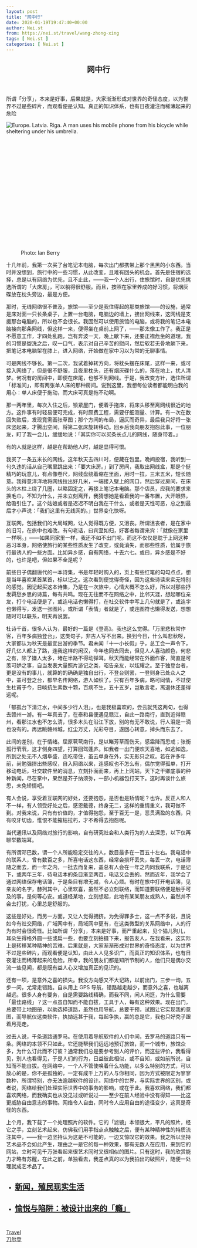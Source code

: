 ```yaml
---
layout: post
title: "网中行"
date: 2020-01-19T19:47:40+00:00
author: Nei.st
from: https://nei.st/travel/wang-zhong-xing
tags: [ Nei.st ]
categories: [ Nei.st ]
---
```


<article class="post-15801 post type-post status-publish format-standard hentry category-travel tag-daoerdeng" id="post-15801">
 <header class="page-header medium Archives">
  <div class="page-header__image">
  </div>
  <div class="page-header__content">
   <h1 class="page-title text-align-center">
    网中行
   </h1>
  </div>
 </header>
 <div class="entry-content aesop-entry-content" id="post-15801-content">
  <link as="font" crossorigin="anonymous" href="//cdn.jsdelivr.net/gh/0nd1jyU39XQ/_/glyph/font-face/0uIzqoZjSuJfvSBnvgXTcApMtcVhMcpr.woff" rel="preload" type="font/woff"/>
  <link as="font" crossorigin="anonymous" href="//cdn.jsdelivr.net/gh/0nd1jyU39XQ/_/glyph/font-face/1sTnSLZWDKucPX6SAk.woff" rel="preload" type="font/woff"/>
  <p class="blog-post__description">
   所谓「分享」，本来是好事，后果就是，大家渐渐形成对世界的奇怪态度，以为世界不过是些碎片，而观看便是认知。真正的知识体系，也有日夜灌注而稀薄起来的危险
  </p>
  <span id="more-15801">
  </span>
  <div class="container img component-image">
   <div class="aspectRatioPlaceholder" style="padding-bottom:66.29001883239172%;height: 0;">
    <div class="progressiveMedia" data-height="704" data-width="1062">
     <img alt="Europe. Latvia. Riga. A man uses his mobile phone from his bicycle while sheltering under his umbrella." class="progressiveMedia-image" data-src="https://cdn.jsdelivr.net/gh/0nd1jyU39XQ/_/img/1/LON35397.jpg" src="https://cdn.jsdelivr.net/gh/0nd1jyU39XQ/_/img/1/LON35397.jpg"/>
    </div>
   </div>
   <div class="aesop-image-component">
    <figure class="aesop-image-component-image aesop-component-align-center aesop-image-component-caption-left">
     <figcaption class="aesop-image-component-caption">
      <p class="aesop-cap-description">
       Photo: Ian Berry
      </p>
      <p class="aesop-cap-cred">
      </p>
     </figcaption>
    </figure>
   </div>
  </div>
  <p>
   十几年前，我第一次买了台笔记本电脑，每次出门都携带上那个黑黑的小东西。当时并没想到，旅行中的一些习惯，从此改变，且难有回头的机会。首先是住宿的选择，总是以有网络为优先，且不止此，——我一个人出行，住旅馆时，自是优先挑选所谓的「大床房」，可以躺得很舒服。而且，按照在家里养成的好习惯，将烟灰碟放在枕头旁边，最是方便。
  </p>
  <p>
   那时，无线网络很不普及，旅馆——至少是我住得起的那类旅馆——的设施，通常是床对面一只长条桌子，上置一台电脑，电脑边的墙上，接出网线来，这网线是支援那台电脑的，所以也不会很长。我固然可以使用旅馆的电脑，或将我的笔记本电脑接向那条网线，但这样一来，便得坐在桌前上网了，——那太像工作了。我正是不愿意工作，才四处乱跑，岂有奔波一天，晚上歇下来，还要正襟危坐的道理。我的习惯是盥洗之后，叹一口气，表示对自己辛苦的慰问，然后软若无骨地躺下来，把笔记本电脑架在膝上，进入网络，开始做在家中习以为常的无聊事情。
  </p>
  <p>
   可是网线不够长。第一二次，我试着掉转方向，将枕头摆在床尾，这样一来，或可接入网络了，但是很不舒服，且夜里枕头，还有烟灰碟什么的，落在地上，扰人清梦。何况有的房间中，即便在床尾，也够不到网线。于是，我改变方针，选住所谓「标准间」，即有两张单人床的那种房间。说到这里，我想每位读者都能明白我的用心：单人床便于拖动，而大床可真是拖不动啊。
  </p>
  <p>
   那一两年里，每次入住之后，锁紧屋门，便着手拖床，将床头移至离网线很近的地方。这件事有时轻易便可完成，有时颇费工程，需要仔细测量、计算。有一次在数回失败后，发现竟需画张草图；那个方间的布局，逼仄而奇异，最后我只好将一张床竖起来，才腾出空间，将第二张床旋转移动。回乡后我向朋友抱怨此事，一位朋友，盯了我一会儿，缓缓地说：「其实你可以买条长点儿的网线，随身带着。」
  </p>
  <p>
   有的人就是这样，越是在帮助他人时，越是显得可恨。
  </p>
  <div class="code-block code-block-1" style="margin: 8px 0; clear: both;">
   <div class="container ads_KbHEVhh8Rw">
    <div class="card card--blog post-sidebar">
     <div class="card-body">
      <div class="logo_ngcontent-kty-0">
      </div>
      <div class="iframe-blocker U6XAMK63Vh00WqvF2BacIQ">
       <div class="background-h60B">
       </div>
       <div class="WumZiPCS4MeMw4pxQ">
       </div>
      </div>
     </div>
     <div class="card-footer">
      <div class="card-footer-wrapper" layout="row bottom-left">
      </div>
     </div>
    </div>
   </div>
  </div>
  <p>
   我买了一条五米长的网线，这年秋天去四川时，便藏在包里。晚间投宿，我听到一句久违的话从自己嘴里跳出来：「要大床房。」到了房间，我取出网线盒，那是个挺精巧的玩意儿，有点像卷尺，网线盘绕着缩在里面，用时一拉，三米五米，短长随意。我得意洋洋地将网线拉出好几米，一端接入壁上的网口，然后穿过房间，在床头的木柱上绕了几圈，以略固定之，再接上笔记本电脑。那个店员，应我的要求来换毛巾，不知为什么，并未立刻离开，我猜想她是看着我的一番布置，大开眼界，给吸引住了。这个姑娘或者是迟迟不明白我在干什么，或者是天性可恶，总之到最后才小声说：「我们这里有无线网的。」世界变化快呀。
  </p>
  <p>
   互联网，包括我们的大局域网，让人觉得既方便，又沮丧。所谓沮丧者，是在家中的旧习，在旅中也难改。有句老话，曰宾至如归，好客者每谓来宾：「就像在家里一样啊。」——如果同家里一样，我还不如不出门呢。而这不仅仅是耽于上网这种恶习本身，网络使旅行的某些性质发生了改变，或竟消失，而那些性质，恰属于旅行最诱人的一些方面。比如异乡感，自有网络，十去六七。或曰，异乡感是不好的，也许是吧，但如果不全是呢？
  </p>
  <p>
   前些日子偶翻唐代的一本诗集，书是年轻时购入的，页上有些红笔的勾勾点点，想是当年喜欢某首某首，标以记之。这次看到便觉得奇怪，因为这些诗读来实无特别的感觉。因记起买这本诗集，乃是在一次旅中，心情大概不怎么好，所以对那些抒发羁愁乡思的诗篇，每有共鸣。现在无往而不在网络之中，比邻天涯，想起哪位亲友，打个电话便是了，或连电话也懒得打，在社交软件中写上几句就是了，或连字也懒得写，发送一张图片，或所谓「表情」者就是了，或连图符也懒得发送，想想随时可以联系，明天再说罢。
  </p>
  <p>
   杜诗千首，很多人认为，最好的一篇是《登高》。我也这么觉得。「万里悲秋常作客，百年多病独登台」，这类句子，非古人写不出来。换到今日，什么叫悲秋呀，大家都认为秋天是最宜出游的季节。君未闻「十一小长假」乎，总工会一声令下，好几亿人都上了路，连我这样的闲汉，今年也同去同去，但见人人喜动颜色，何悲之有，除了嫌人太多，堵在半路不得动弹耳。秋天而能经常在外面作客，简直是可羡可妒之事，自当发表大量照片游记之类，昭告亲友，以炫耀之。至于独登台者，更是没有的事儿，就算的的确确是独自出行，不登台则罢，一登则身已处众人之中，盖可登之台，都早名传网络，游人如织了。只有百年多病，略可同情，不过使生杜甫于今，日啖抗生素数十颗，百病不生，五十五岁，岂敢言老，离退休还差得远呢。
  </p>
  <p>
   「郁孤台下清江水，中间多少行人泪」，也是我极喜欢的，尝云就凭这两句，也得去赣州一游。有一年真去了，在泰和县便遇见赣江，自此一路南行，直到近得赣州，看那江水也不怎么清，很多木头在沿江下放，别的有无不敢说，行人泪是一滴也没有的。再远眺赣州城，红尘万丈，光彩夺目，遂回心转意，掉头而东去了。
  </p>
  <p>
   此间的差别，在于情绪。屈原茕茕南行，是以睹芳草而伤夭，感霜降而思戒；张衡孤行茕茕，这才侧身四望，打算回驾蓬庐。如我者一出门便欢天喜地，如逃如逸，所到之处无不人烟阜盛，连吃带住，虽云单身在外，实无影只之叹。若在许多年前，尚勉强挤出些感叹，自入网络以来，连感叹也不怎么有，偶尔觉得孤单，打开移动电话，社交软件里的消息，立刻扑面而来，再上上网站，天下之干卿底事的种种新闻，尽在掌中，果然是芥子纳须弥，一部小机器包打天下。这时再谈什么旅思，未免矫情吧。
  </p>
  <div class="code-block code-block-1" style="margin: 8px 0; clear: both;">
   <div class="container ads_KbHEVhh8Rw">
    <div class="card card--blog post-sidebar">
     <div class="card-body">
      <div class="logo_ngcontent-kty-0">
      </div>
      <div class="iframe-blocker U6XAMK63Vh00WqvF2BacIQ">
       <div class="background-h60B">
       </div>
       <div class="WumZiPCS4MeMw4pxQ">
       </div>
      </div>
     </div>
     <div class="card-footer">
      <div class="card-footer-wrapper" layout="row bottom-left">
      </div>
     </div>
    </div>
   </div>
  </div>
  <p>
   有人会说，享受着互联网的好处，还要抱怨，是否也是矫情呢？也许。反正人和人不一样，有人领受好处之后，感恩戴德，终身无二，这样的重情重义，我可做不到。对我来说，只有有价值的，才值得抱怨，至于百无一是，恶贯满盈的东西，只有咬牙切齿，惟恨不能摧枯拉朽，才不希得去抱怨呢。
  </p>
  <p>
   当代通讯以及网络对旅行的影响，自有研究社会和人类行为的人去深思，以下仅再聊举数端耳。
  </p>
  <p>
   有所谓邓巴数，谓一个人所能稳定交往的人，数目最多在一百五十左右。我电话中的联系人，曾有数百之多，所喜电话这东西，经常会损坏丢失，每丢一次，电话簿随之而去，而一年之内，一批去而复来，盖总有人会在一年之内同我联系，于是记下，或两年三年，待电话本的条目渐至两百，电话又会丢的。然而近年，我学会了通过网络保存电话簿，于是条目有增无减，令人心烦。有时在旅中打开电话簿，见亲友的名字，赫列其中，心里欢喜，虽然不必立刻联络，而知道要联络便是触手可及的事，是何等心安。或道经某地，立刻想起，此地有某某朋友或熟人，虽然并不会去打扰，心里总是舒服的。
  </p>
  <p>
   这些是好处，而另一方面，又让人觉得拥挤。为免得罪多士，这一点不多说，且说如今有社交网络，广域网中有，局域网中更有，在这类微型的关系网络中，人的行为有时会很奇怪。比如所谓「分享」，本来是好事，而严重起来，见个猫儿狗儿，耳朵生得格外圆一些或扁一些，也要立刻拍摄下来，报告友人，在我看来，这实际上是转移某种精神的苦难。后果就是，大家渐渐形成对世界的奇怪态度，以为世界不过是些碎片，而观看便是认知，由此人人见多识广，而真正的知识体系，也有日夜灌注而稀薄起来的危险。所幸，我的朋友们都是知所节制的人，他们只是偶尔交流一些见闻，都是既有益人心又增加真正的见识的。
  </p>
  <p>
   还有一项，是意外之喜的损失。我没方向感又不大记路，以前出门，三步一询，五步一问，尤常走错路。自从用上 GPS 导航，错路越走越少，而意外之喜，也越离越远。很多人身有要务，自是需要路线精确，而我不同，闲人闲逛，为什么需要「最佳路线」？这一点虽自知而不能自拔，工具于人，每有这种效果。现在出门，总要带上地图册，以助选择道路，虽然也用导航，总要干预，试图让它实现我的意图，而导航仪这类软件，执拗远甚于我，每起争执，赢的总是它，我也只好秃子跟着月亮走。
  </p>
  <p>
   过去人说，千条道路通罗马。在使用着导航软件的人们中间，去罗马的道路只有一条。网络的本领不只如此，它还能帮我们远远地预订旅馆，而一个城市，旅馆众多，为什么订此而不订彼？通常我们总是要参考别人的评价，而这些评价，我看得见，别人也看得见，于是人们的行为，日益彼此相似，或不自知，或如前所说，自知而不能自拔。在网络中，一个人不管使唤着什么功能，以多么特别的方式，可以放心的是，你不是孤独的，一定有成千上万的人与你相同，因为方式被限定为寥寥数种，所谓特别，亦无法逾越软件的设计。网络中的世界，与实际世界的区别，或者说，网络给我们处理实际世界中的事务的影响，或在于此。我喜欢网络，我们都喜欢网络，而我确实也从没见过或听说过——至少在前人经验中没有得知——比这更威胁自由意志的事物。网络令人自由，同时令人应用自由的途径变少，这真是奇怪的东西。
  </p>
  <div class="code-block code-block-1" style="margin: 8px 0; clear: both;">
   <div class="container ads_KbHEVhh8Rw">
    <div class="card card--blog post-sidebar">
     <div class="card-body">
      <div class="logo_ngcontent-kty-0">
      </div>
      <div class="iframe-blocker U6XAMK63Vh00WqvF2BacIQ">
       <div class="background-h60B">
       </div>
       <div class="WumZiPCS4MeMw4pxQ">
       </div>
      </div>
     </div>
     <div class="card-footer">
      <div class="card-footer-wrapper" layout="row bottom-left">
      </div>
     </div>
    </div>
   </div>
  </div>
  <p>
   上个月，我下载了一个处理照片的软件。它的「滤镜」本领很大，平凡的照片，经它之手，立刻艺术起来，仿佛我们用手指点点触触之后，便有某种精神性的特质流注其中，——我一边坚持认为这是不可能的，一边又惊叹它的效果。我之所以坚持艺术品不会如此产生，理由之一是它的每一种效果，都有无数人在应用，来到它的网站，立时可见千万张看起来很艺术同时又很相似的图片。只有这时，我的欣赏能力才略有苏醒，在此之前，单独看去，我差点真的以为我拍出的破照片，随便一处理就成艺术品了。
  </p>
  <section class="jsx-1092709871 collection">
   <ul class="jsx-1092709871 collection-list">
    <li class="jsx-1092709871">
     <section class="jsx-2013367371 container">
      <div class="jsx-2013367371 content no-cover type-collection">
       <div class="jsx-2013367371 left">
        <a class="jsx-2013367371" href="https://nei.st/medium/the-guardian/how-the-news-took-over-reality">
         <h2 class="jsx-2996311878 sidebar">
          新闻，殖民现实生活
         </h2>
        </a>
       </div>
      </div>
     </section>
    </li>
    <li class="jsx-1092709871">
     <section class="jsx-2013367371 container">
      <div class="jsx-2013367371 content no-cover type-collection">
       <div class="jsx-2013367371 left">
        <a class="jsx-2013367371" href="https://nei.st/medium/lifeweek/irresistible">
         <h2 class="jsx-2996311878 sidebar">
          愉悦与陷阱：被设计出来的「瘾」
         </h2>
        </a>
       </div>
      </div>
     </section>
    </li>
   </ul>
  </section>
  <div class="container qyoLgsBMfk2RyP6PZqEQUQ">
   <div class="TA9FsqtAclEQEnnC">
    <a class="q9pBoz6iftkg" href="https://nei.st/travel/daoerdeng">
     <div class="ISq0AssRMiRdK46s31e1tA">
      <div class="VBC0sS11TRzyNj7ur4DqLQ">
      </div>
     </div>
    </a>
   </div>
  </div>
  <div class="code-block code-block-2" style="margin: 8px 0; clear: both;">
   <br/>
   <div class="container ads_KbHEVhh8Rw">
    <div class="card card--blog post-sidebar">
     <div class="card-body">
      <div class="logo_ngcontent-kty-0">
      </div>
      <div class="iframe-blocker U6XAMK63Vh00WqvF2BacIQ">
       <div class="background-h60B">
       </div>
       <div class="WumZiPCS4MeMw4pxQ">
       </div>
      </div>
     </div>
     <div class="card-footer">
      <div class="card-footer-wrapper" layout="row bottom-left">
      </div>
     </div>
    </div>
   </div>
  </div>
 </div>
 <footer class="entry-footer">
  <div class="categories icon-link">
   <a href="https://nei.st/category/travel" rel="category tag">
    Travel
   </a>
  </div>
  <div class="tags icon-link">
   <a href="https://nei.st/tag/daoerdeng" rel="tag">
    刀尔登
   </a>
  </div>
 </footer>
</article>

